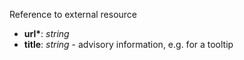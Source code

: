 Reference to external resource

- __url*__: _string_ 
- __title__: _string_ - advisory information, e.g. for a tooltip 
